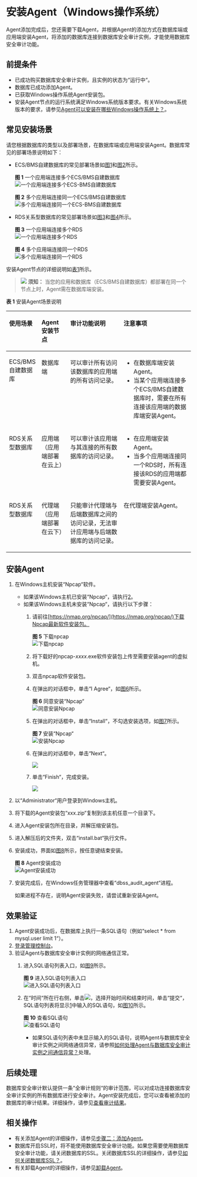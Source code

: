 # 安装Agent（Windows操作系统）<a name="dbss_01_0315"></a>

Agent添加完成后，您还需要下载Agent，并根据Agent的添加方式在数据库端或应用端安装Agent，将添加的数据库连接到数据库安全审计实例，才能使用数据库安全审计功能。

## 前提条件<a name="section070891116319"></a>

-   已成功购买数据库安全审计实例，且实例的状态为“运行中“。
-   数据库已成功添加Agent。
-   已获取Windows操作系统Agent安装包。
-   安装Agent节点的运行系统满足Windows系统版本要求。有关Windows系统版本的要求，请参见[Agent可以安装在哪些Windows操作系统上？](https://support.huaweicloud.com/dbss_faq/dbss_01_0318.html)。

## 常见安装场景<a name="section672894812914"></a>

请您根据数据库的类型以及部署场景，在数据库端或应用端安装Agent。数据库常见的部署场景说明如下：

-   ECS/BMS自建数据库的常见部署场景如[图1](#dbss_01_0254_fig0617131314411)和[图2](#dbss_01_0254_fig1131385013914)所示。

    **图 1**  一个应用端连接多个ECS/BMS自建数据库<a name="dbss_01_0254_fig0617131314411"></a>  
    ![](figures/一个应用端连接多个ECS-BMS自建数据库.png "一个应用端连接多个ECS-BMS自建数据库")

    **图 2**  多个应用端连接同一个ECS/BMS自建数据库<a name="dbss_01_0254_fig1131385013914"></a>  
    ![](figures/多个应用端连接同一个ECS-BMS自建数据库.png "多个应用端连接同一个ECS-BMS自建数据库")

-   RDS关系型数据库的常见部署场景如[图3](#dbss_01_0254_fig76418538416)和[图4](#dbss_01_0254_fig766123541110)所示。

    **图 3**  一个应用端连接多个RDS<a name="dbss_01_0254_fig76418538416"></a>  
    ![](figures/一个应用端连接多个RDS.png "一个应用端连接多个RDS")

    **图 4**  多个应用端连接同一个RDS<a name="dbss_01_0254_fig766123541110"></a>  
    ![](figures/多个应用端连接同一个RDS.png "多个应用端连接同一个RDS")


安装Agent节点的详细说明如[表1](#dbss_01_0254_zh-cn_topic_0110856029_table4295843716304)所示。

>![](public_sys-resources/icon-notice.gif) **须知：** 
>当您的应用和数据库（ECS/BMS自建数据库）都部署在同一个节点上时，Agent需在数据库端安装。

**表 1**  安装Agent场景说明

<a name="dbss_01_0254_zh-cn_topic_0110856029_table4295843716304"></a>
<table><thead align="left"><tr id="dbss_01_0254_zh-cn_topic_0110856029_row4338993216304"><th class="cellrowborder" valign="top" width="16.91%" id="mcps1.2.5.1.1"><p id="dbss_01_0254_p242511529611"><a name="dbss_01_0254_p242511529611"></a><a name="dbss_01_0254_p242511529611"></a>使用场景</p>
</th>
<th class="cellrowborder" valign="top" width="15.61%" id="mcps1.2.5.1.2"><p id="dbss_01_0254_p669218115912"><a name="dbss_01_0254_p669218115912"></a><a name="dbss_01_0254_p669218115912"></a>Agent安装节点</p>
</th>
<th class="cellrowborder" valign="top" width="29.21%" id="mcps1.2.5.1.3"><p id="dbss_01_0254_zh-cn_topic_0110856029_p554697916304"><a name="dbss_01_0254_zh-cn_topic_0110856029_p554697916304"></a><a name="dbss_01_0254_zh-cn_topic_0110856029_p554697916304"></a>审计功能说明</p>
</th>
<th class="cellrowborder" valign="top" width="38.269999999999996%" id="mcps1.2.5.1.4"><p id="dbss_01_0254_p1457555517420"><a name="dbss_01_0254_p1457555517420"></a><a name="dbss_01_0254_p1457555517420"></a>注意事项</p>
</th>
</tr>
</thead>
<tbody><tr id="dbss_01_0254_zh-cn_topic_0110856029_row3896937416304"><td class="cellrowborder" valign="top" width="16.91%" headers="mcps1.2.5.1.1 "><p id="dbss_01_0254_p1742645217615"><a name="dbss_01_0254_p1742645217615"></a><a name="dbss_01_0254_p1742645217615"></a>ECS/BMS自建数据库</p>
</td>
<td class="cellrowborder" valign="top" width="15.61%" headers="mcps1.2.5.1.2 "><p id="dbss_01_0254_p96937116596"><a name="dbss_01_0254_p96937116596"></a><a name="dbss_01_0254_p96937116596"></a>数据库端</p>
</td>
<td class="cellrowborder" valign="top" width="29.21%" headers="mcps1.2.5.1.3 "><p id="dbss_01_0254_p163512146517"><a name="dbss_01_0254_p163512146517"></a><a name="dbss_01_0254_p163512146517"></a>可以审计所有访问该数据库的应用端的所有访问记录。</p>
</td>
<td class="cellrowborder" valign="top" width="38.269999999999996%" headers="mcps1.2.5.1.4 "><a name="dbss_01_0254_ul1434325082513"></a><a name="dbss_01_0254_ul1434325082513"></a><ul id="dbss_01_0254_ul1434325082513"><li>在数据库端安装Agent。</li><li>当某个应用端连接多个ECS/BMS自建数据库时，需要在所有连接该应用端的数据库端安装Agent。</li></ul>
</td>
</tr>
<tr id="dbss_01_0254_zh-cn_topic_0110856029_row1319658616304"><td class="cellrowborder" valign="top" width="16.91%" headers="mcps1.2.5.1.1 "><p id="dbss_01_0254_p10426195218611"><a name="dbss_01_0254_p10426195218611"></a><a name="dbss_01_0254_p10426195218611"></a>RDS关系型数据库</p>
</td>
<td class="cellrowborder" valign="top" width="15.61%" headers="mcps1.2.5.1.2 "><p id="dbss_01_0254_p1669315145912"><a name="dbss_01_0254_p1669315145912"></a><a name="dbss_01_0254_p1669315145912"></a>应用端（应用端部署在云上）</p>
</td>
<td class="cellrowborder" valign="top" width="29.21%" headers="mcps1.2.5.1.3 "><p id="dbss_01_0254_p137861430175114"><a name="dbss_01_0254_p137861430175114"></a><a name="dbss_01_0254_p137861430175114"></a>可以审计该应用端与其连接的所有数据库的访问记录。</p>
</td>
<td class="cellrowborder" valign="top" width="38.269999999999996%" headers="mcps1.2.5.1.4 "><a name="dbss_01_0254_ul832714025916"></a><a name="dbss_01_0254_ul832714025916"></a><ul id="dbss_01_0254_ul832714025916"><li>在应用端安装Agent。</li><li>当多个应用端连接同一个RDS时，所有连接该RDS的应用端都需要安装Agent。</li></ul>
</td>
</tr>
<tr id="dbss_01_0254_row673153818506"><td class="cellrowborder" valign="top" width="16.91%" headers="mcps1.2.5.1.1 "><p id="dbss_01_0254_p19307124313503"><a name="dbss_01_0254_p19307124313503"></a><a name="dbss_01_0254_p19307124313503"></a>RDS关系型数据库</p>
</td>
<td class="cellrowborder" valign="top" width="15.61%" headers="mcps1.2.5.1.2 "><p id="dbss_01_0254_p57321338145019"><a name="dbss_01_0254_p57321338145019"></a><a name="dbss_01_0254_p57321338145019"></a>代理端（应用端部署在云下）</p>
</td>
<td class="cellrowborder" valign="top" width="29.21%" headers="mcps1.2.5.1.3 "><p id="dbss_01_0254_p07324384506"><a name="dbss_01_0254_p07324384506"></a><a name="dbss_01_0254_p07324384506"></a>只能审计代理端与后端数据库之间的访问记录，无法审计应用端与后端数据库的访问记录。</p>
</td>
<td class="cellrowborder" valign="top" width="38.269999999999996%" headers="mcps1.2.5.1.4 "><p id="dbss_01_0254_p31819567512"><a name="dbss_01_0254_p31819567512"></a><a name="dbss_01_0254_p31819567512"></a>在代理端安装Agent。</p>
</td>
</tr>
</tbody>
</table>

## 安装Agent<a name="section1410916716365"></a>

1.  在Windows主机安装“Npcap“软件。
    -   如果该Windows主机已安装“Npcap“，请执行[2](#li536717914201)。
    -   如果该Windows主机未安装“Npcap“，请执行以下步骤：
        1.  请前往[https://nmap.org/npcap/](https://nmap.org/npcap/)下载Npcap最新软件安装包。

            **图 5**  下载npcap<a name="fig172365020285"></a>  
            ![](figures/下载npcap.png "下载npcap")

        2.  将下载好的npcap-_xxxx_.exe软件安装包上传至需要安装agent的虚拟机。
        3.  双击npcap软件安装包。
        4.  在弹出的对话框中，单击“I Agree“，如[图6](#fig114541164118)所示。

            **图 6**  同意安装“Npcap“<a name="fig114541164118"></a>  
            ![](figures/同意安装Npcap.png "同意安装Npcap")

        5.  在弹出的对话框中，单击“Install“，不勾选安装选项，如[图7](#fig124541516111114)所示。

            **图 7**  安装“Npcap“<a name="fig124541516111114"></a>  
            ![](figures/安装Npcap.png "安装Npcap")

        6.  在弹出的对话框中，单击“Next“。

            ![](figures/安装NPCAP-02.png)

        7.  单击“Finish“，完成安装。

            ![](figures/NPCAP安装完成.png)


2.  <a name="li536717914201"></a>以“Administrator“用户登录到Windows主机。
3.  将下载的Agent安装包“xxx.zip“复制到该主机任意一个目录下。
4.  进入Agent安装包所在目录，并解压缩安装包。
5.  进入解压后的文件夹，双击“install.bat“执行文件。
6.  安装成功，界面如[图8](#fig1160640132710)所示，按任意键结束安装。

    **图 8**  Agent安装成功<a name="fig1160640132710"></a>  
    ![](figures/Agent安装成功.png "Agent安装成功")

7.  安装完成后，在Windows任务管理器中查看“dbss\_audit\_agent“进程。

    如果进程不存在，说明Agent安装失败，请尝试重新安装Agent。


## 效果验证<a name="section11138753619"></a>

1.  <a name="dbss_01_0254_li0294761612"></a>Agent安装成功后，在数据库上执行一条SQL语句（例如“select \* from mysql.user limit 1“）。
2.  [登录管理控制台](https://console.huaweicloud.com/?locale=zh-cn)。
3.  验证Agent与数据库安全审计实例的网络通信正常。
    1.  进入SQL语句列表入口，如[图9](#dbss_01_0254_fig1489915095118)所示。

        **图 9**  进入SQL语句列表入口<a name="dbss_01_0254_fig1489915095118"></a>  
        ![](figures/进入SQL语句列表入口.png "进入SQL语句列表入口")

    2.  在“时间“所在行右侧，单击![](figures/icon-calendar.png)，选择开始时间和结束时间，单击“提交“，SQL语句列表将显示[1](#dbss_01_0254_li0294761612)中输入的SQL语句，如[图10](#dbss_01_0254_fig8994029155516)所示。

        **图 10**  查看SQL语句<a name="dbss_01_0254_fig8994029155516"></a>  
        ![](figures/查看SQL语句.png "查看SQL语句")

        -   如果SQL语句列表中未显示输入的SQL语句，说明Agent与数据库安全审计实例之间网络通信异常，请参照[如何处理Agent与数据库安全审计实例之间通信异常？](https://support.huaweicloud.com/dbss_faq/dbss_01_0246.html)处理。



## 后续处理<a name="section11581123681920"></a>

数据库安全审计默认提供一条“全审计规则“的审计范围，可以对成功连接数据库安全审计实例的所有数据库进行安全审计。Agent安装完成后，您可以查看被添加的数据库的审计结果。详细操作，请参见[查看审计结果](查看审计总览信息.md)。

## 相关操作<a name="section3657198173220"></a>

-   有关添加Agent的详细操作，请参见[步骤二：添加Agent](步骤二-添加Agent.md)。
-   数据库开启SSL时，将不能使用数据库安全审计功能。如果您需要使用数据库安全审计功能，请关闭数据库的SSL。关闭数据库SSL的详细操作，请参见[如何关闭数据库SSL？](https://support.huaweicloud.com/dbss_faq/dbss_01_0283.html)。
-   有关卸载Agent的详细操作，请参见[卸载Agent](卸载Agent.md)。

